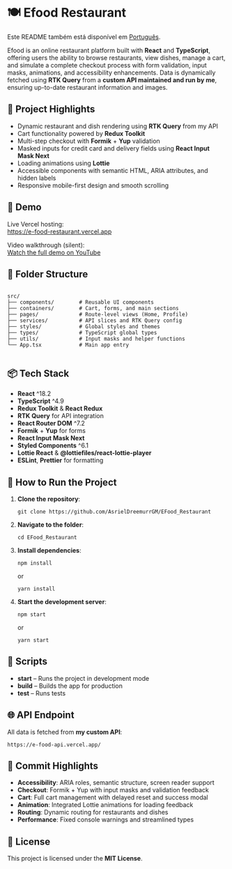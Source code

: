 <div>
  <h1>🍽️ Efood Restaurant</h1>
  <p>
    Este README também está disponível em
    <a href="./README.pt-br.md">Português</a>.
  </p>
  <p>
    Efood is an online restaurant platform built with <strong>React</strong> and
    <strong>TypeScript</strong>, offering users the ability to browse restaurants,
    view dishes, manage a cart, and simulate a complete checkout process with form validation,
    input masks, animations, and accessibility enhancements. Data is dynamically fetched using
    <strong>RTK Query</strong> from a <strong>custom API maintained and run by me</strong>, ensuring up-to-date
    restaurant information and images.
  </p>
  <h2>📌 Project Highlights</h2>
  <ul>
    <li>Dynamic restaurant and dish rendering using <strong>RTK Query</strong> from my API</li>
    <li>Cart functionality powered by <strong>Redux Toolkit</strong></li>
    <li>Multi-step checkout with <strong>Formik</strong> + <strong>Yup</strong> validation</li>
    <li>Masked inputs for credit card and delivery fields using <strong>React Input Mask Next</strong></li>
    <li>Loading animations using <strong>Lottie</strong></li>
    <li>Accessible components with semantic HTML, ARIA attributes, and hidden labels</li>
    <li>Responsive mobile-first design and smooth scrolling</li>
  </ul>
  <h2>🚀 Demo</h2>
  <p>
    Live Vercel hosting:<br>
    <a href="https://e-food-restaurant.vercel.app" target="_blank">https://e-food-restaurant.vercel.app</a>
  </p>
  <p>
    Video walkthrough (silent):<br>
    <a href="https://www.youtube.com/watch?v=dnK2-_QMqaU" target="_blank">Watch the full demo on YouTube</a>
  </p>
  <h2>📂 Folder Structure</h2>
  <pre><code>
src/
├── components/        # Reusable UI components
├── containers/        # Cart, forms, and main sections
├── pages/             # Route-level views (Home, Profile)
├── services/          # API slices and RTK Query config
├── styles/            # Global styles and themes
├── types/             # TypeScript global types
├── utils/             # Input masks and helper functions
└── App.tsx            # Main app entry
  </code></pre>
  <h2>📦 Tech Stack</h2>
  <ul>
    <li><strong>React</strong> ^18.2</li>
    <li><strong>TypeScript</strong> ^4.9</li>
    <li><strong>Redux Toolkit</strong> & <strong>React Redux</strong></li>
    <li><strong>RTK Query</strong> for API integration</li>
    <li><strong>React Router DOM</strong> ^7.2</li>
    <li><strong>Formik</strong> + <strong>Yup</strong> for forms</li>
    <li><strong>React Input Mask Next</strong></li>
    <li><strong>Styled Components</strong> ^6.1</li>
    <li><strong>Lottie React</strong> & <strong>@lottiefiles/react-lottie-player</strong></li>
    <li><strong>ESLint</strong>, <strong>Prettier</strong> for formatting</li>
  </ul>
  <h2>🧪 How to Run the Project</h2>
  <ol>
    <li>
      <strong>Clone the repository</strong>:
      <pre><code>git clone https://github.com/AsrielDreemurrGM/EFood_Restaurant</code></pre>
    </li>
    <li>
      <strong>Navigate to the folder</strong>:
      <pre><code>cd EFood_Restaurant</code></pre>
    </li>
    <li>
      <strong>Install dependencies</strong>:
      <pre><code>npm install</code></pre>
      or
      <pre><code>yarn install</code></pre>
    </li>
    <li>
      <strong>Start the development server</strong>:
      <pre><code>npm start</code></pre>
      or
      <pre><code>yarn start</code></pre>
    </li>
  </ol>
  <h2>🔧 Scripts</h2>
  <ul>
    <li><strong>start</strong> – Runs the project in development mode</li>
    <li><strong>build</strong> – Builds the app for production</li>
    <li><strong>test</strong> – Runs tests</li>
  </ul>
  <h2>🌐 API Endpoint</h2>
  <p>
    All data is fetched from <strong>my custom API</strong>:
    <pre><code>https://e-food-api.vercel.app/</code></pre>
  </p>
  <h2>📌 Commit Highlights</h2>
  <ul>
    <li><strong>Accessibility</strong>: ARIA roles, semantic structure, screen reader support</li>
    <li><strong>Checkout</strong>: Formik + Yup with input masks and validation feedback</li>
    <li><strong>Cart</strong>: Full cart management with delayed reset and success modal</li>
    <li><strong>Animation</strong>: Integrated Lottie animations for loading feedback</li>
    <li><strong>Routing</strong>: Dynamic routing for restaurants and dishes</li>
    <li><strong>Performance</strong>: Fixed console warnings and streamlined types</li>
  </ul>
  <h2>📜 License</h2>
  <p>This project is licensed under the <strong>MIT License</strong>.</p>
</div>
